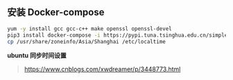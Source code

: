 ## 安装 Docker-compose 
```bash
yum -y install gcc gcc-c++ make openssl openssl-devel
pip3 install docker-compose -i https://pypi.tuna.tsinghua.edu.cn/simple
cp /usr/share/zoneinfo/Asia/Shanghai /etc/localtime

```


**ubuntu 同步时间设置**
> https://www.cnblogs.com/xwdreamer/p/3448773.html